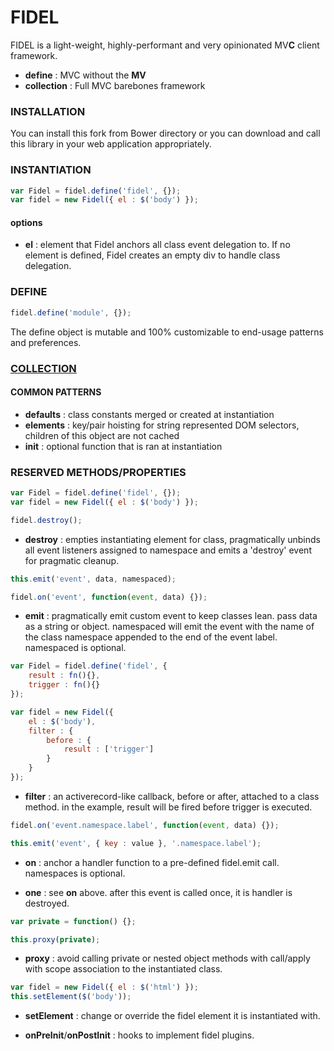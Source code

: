 # FIDEL

FIDEL is a light-weight, highly-performant and very opinionated MV**C** client framework.

* **define** : MVC without the **MV**
* **collection** : Full MVC barebones framework

### INSTALLATION

You can install this fork from Bower directory or you can download and call this library in your web application appropriately.

### INSTANTIATION

```js
var Fidel = fidel.define('fidel', {});
var fidel = new Fidel({ el : $('body') });
```

#### options

* **el** : element that Fidel anchors all class event delegation to. If no element is defined, Fidel creates an empty div to handle class delegation.

### DEFINE

```js
fidel.define('module', {});
```

The define object is mutable and 100% customizable to end-usage patterns and preferences.

### [COLLECTION]()

#### COMMON PATTERNS

* **defaults** : class constants merged or created at instantiation
* **elements** : key/pair hoisting for string represented DOM selectors, children of this object are not cached
* **init** : optional function that is ran at instantiation

### RESERVED METHODS/PROPERTIES

```js
var Fidel = fidel.define('fidel', {});
var fidel = new Fidel({ el : $('body') });
```

```js
fidel.destroy();
```
* **destroy** : empties instantiating element for class, pragmatically unbinds all event listeners assigned to namespace and emits a 'destroy' event for pragmatic cleanup.

```js
this.emit('event', data, namespaced);
```
```js
fidel.on('event', function(event, data) {});
```
* **emit** : pragmatically emit custom event to keep classes lean.  pass data as a string or object. namespaced will emit the event with the name of the class namespace appended to the end of the event label. namespaced is optional.

```js
var Fidel = fidel.define('fidel', {
	result : fn(){},
	trigger : fn(){}
});

var fidel = new Fidel({
	el : $('body'),
	filter : {
		before : {
			result : ['trigger']
		}
	}
});
```
* **filter** : an activerecord-like callback, before or after, attached to a class method. in the example, result will be fired before trigger is executed.

```js
fidel.on('event.namespace.label', function(event, data) {});
```
```js
this.emit('event', { key : value }, '.namespace.label');
```
* **on** : anchor a handler function to a pre-defined fidel.emit call. namespaces is optional.

* **one** : see **on** above. after this event is called once, it is handler is destroyed.

```js
var private = function() {};

this.proxy(private);
```
* **proxy** : avoid calling private or nested object methods with call/apply with scope association to the instantiated class.

```js
var fidel = new Fidel({ el : $('html') });
this.setElement($('body'));
```
* **setElement** : change or override the fidel element it is instantiated with.

* **onPreInit**/**onPostInit** : hooks to implement fidel plugins.
